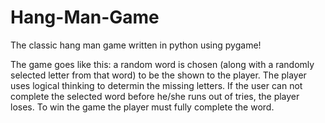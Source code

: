 # Hang-Man-Game
The classic hang man game written in python using pygame!

The game goes like this: a random word is chosen (along with a randomly selected letter from that word) to be the shown to the player. The player uses logical thinking to determin the missing letters. If the user can not complete the selected word before he/she runs out of tries, the player loses. To win the game the player must fully complete the word.


